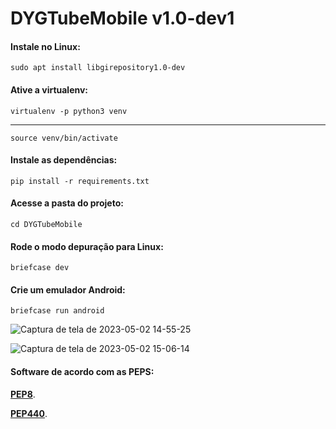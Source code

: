 # DYGTubeMobile  v1.0-dev1


#### Instale no Linux:

    sudo apt install libgirepository1.0-dev


#### Ative a virtualenv:

    virtualenv -p python3 venv
    
----------

    source venv/bin/activate


#### Instale as dependências:

    pip install -r requirements.txt
    
#### Acesse a pasta do projeto:

    cd DYGTubeMobile
    
    
#### Rode o modo depuração para Linux:

    briefcase dev
    
    
    
#### Crie um emulador Android:

    briefcase run android

![Captura de tela de 2023-05-02 14-55-25](https://user-images.githubusercontent.com/79322362/235746245-44ca5e5e-6e4a-4704-bb2c-802c3444e6a0.png)

![Captura de tela de 2023-05-02 15-06-14](https://user-images.githubusercontent.com/79322362/235748828-747f4df1-1e1c-469d-a4fc-60d24e3e85f0.png)


#### Software de acordo com as PEPS:

__[PEP8](https://peps.python.org/pep-0008/)__.

__[PEP440](https://peps.python.org/pep-0440/)__.
